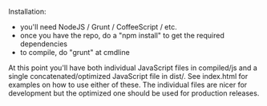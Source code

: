 Installation:
* you'll need NodeJS / Grunt / CoffeeScript / etc.
* once you have the repo, do a "npm install" to get the required dependencies
* to compile, do "grunt" at cmdline

At this point you'll have both individual JavaScript files in compiled/js and
a single concatenated/optimized JavaScript file in dist/. See index.html 
for examples on how to use either of these. The individual files are nicer
for development but the optimized one should be used for production releases.
